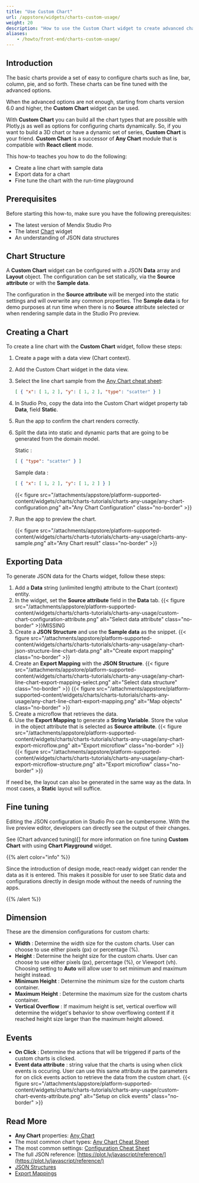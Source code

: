 ```yaml
---
title: "Use Custom Chart"
url: /appstore/widgets/charts-custom-usage/
weight: 20
description: "How to use the Custom Chart widget to create advanced charts"
aliases:
    - /howto/front-end/charts-custom-usage/
---
```


## Introduction

The basic charts provide a set of easy to configure charts such as line, bar, column, pie, and so forth. These charts can be fine tuned with the advanced options.

When the advanced options are not enough, starting from charts version 6.0 and higher, the **Custom Chart** widget can be used.

With **Custom Chart** you can build all the chart types that are possible with Plotly.js as well as options for configuring charts dynamically. So, if you want to build a 3D chart or have a dynamic set of series, **Custom Chart** is your friend.
**Custom Chart** is a successor of **Any Chart** module that is compatible with **React client** mode.

This how-to teaches you how to do the following:

* Create a line chart with sample data
* Export data for a chart
* Fine tune the chart with the run-time playground

## Prerequisites

Before starting this how-to, make sure you have the following prerequisites:

* The latest version of Mendix Studio Pro
* The latest [Chart](/appstore/widgets/charts/) widget
* An understanding of JSON data structures

## Chart Structure

A **Custom Chart** widget can be configured with a JSON **Data** array and **Layout** object. The configuration can be set statically, via the **Source attribute** or with the **Sample data**.

The configuration in the **Source attribute** will be merged into the static settings and will overwrite any common properties. The **Sample data** is for demo purposes at run time when there is no **Source** attribute selected or when rendering sample data in the Studio Pro preview.

## Creating a Chart

To create a line chart with the **Custom Chart** widget, follow these steps:

1. Create a page with a data view (Chart context).
2. Add the Custom Chart widget in the data view.
3. Select the line chart sample from the [Any Chart cheat sheet](/refguide/charts-any-cheat-sheet/#line-chart):

    ```json
    [ { "x": [ 1, 2 ], "y": [ 1, 2 ], "type": "scatter" } ]
    ```

4. In Studio Pro, copy the data into the Custom Chart widget property tab **Data**, field **Static**.
5. Run the app to confirm the chart renders correctly.
6. Split the data into static and dynamic parts that are going to be generated from the domain model.

    Static :  

    ```json
    [ { "type": "scatter" } ]
    ```

    Sample data :  

    ```json
    [ { "x": [ 1, 2 ], "y": [ 1, 2 ] } ]
    ```

    {{< figure src="/attachments/appstore/platform-supported-content/widgets/charts/charts-tutorials/charts-any-usage/any-chart-configuration.png" alt="Any Chart Configuration" class="no-border" >}}

7. Run the app to preview the chart.

    {{< figure src="/attachments/appstore/platform-supported-content/widgets/charts/charts-tutorials/charts-any-usage/charts-any-sample.png" alt="Any Chart result" class="no-border" >}}

## Exporting Data

To generate JSON data for the Charts widget, follow these steps:

1. Add a **Data** string (unlimited length) attribute to the Chart (context) entity.
2. In the widget, set the **Source attribute** field in the **Data** tab.
    {{< figure src="/attachments/appstore/platform-supported-content/widgets/charts/charts-tutorials/charts-any-usage/custom-chart-configuration-attribute.png" alt="Select data attribute" class="no-border" >}}MISSING
3. Create a **JSON Structure** and use the **Sample data** as the snippet.
    {{< figure src="/attachments/appstore/platform-supported-content/widgets/charts/charts-tutorials/charts-any-usage/any-chart-json-structure-line-chart-data.png" alt="Create export mapping" class="no-border" >}}
4. Create an **Export Mapping** with the **JSON Structure**.
    {{< figure src="/attachments/appstore/platform-supported-content/widgets/charts/charts-tutorials/charts-any-usage/any-chart-line-chart-export-mapping-select.png" alt="Select data structure" class="no-border" >}}
    {{< figure src="/attachments/appstore/platform-supported-content/widgets/charts/charts-tutorials/charts-any-usage/any-chart-line-chart-export-mapping.png" alt="Map objects" class="no-border" >}}
5. Create a microflow that retrieves the data.
6. Use the **Export Mapping** to generate a **String Variable**. Store the value in the object attribute that is selected as **Source attribute**.
    {{< figure src="/attachments/appstore/platform-supported-content/widgets/charts/charts-tutorials/charts-any-usage/any-chart-export-microflow.png" alt="Export microflow" class="no-border" >}}
    {{< figure src="/attachments/appstore/platform-supported-content/widgets/charts/charts-tutorials/charts-any-usage/any-chart-export-microflow-structure.png" alt="Export microflow" class="no-border" >}}

If need be, the layout can also be generated in the same way as the data. In most cases, a **Static** layout will suffice.

## Fine tuning

Editing the JSON configuration in Studio Pro can be cumbersome. With the live preview editor, developers can directly see the output of their changes. 

See (Chart advanced tuning)[] for more information on fine tuning **Custom Chart** with using **Chart Playground** widget.

{{% alert color="info" %}}

Since the introduction of design mode, react-ready widget can render the data as it is entered. This makes it possible for user to see Static data and configurations directly in design mode without the needs of running the apps.

{{% /alert %}}

## Dimension

These are the dimension configurations for custom charts:

- **Width** : Determine the width size for the custom charts. User can choose to use either pixels (px) or percentage (%).
- **Height** : Determine the height size for the custom charts. User can choose to use either pixels (px), percentage (%), or Viewport (vh). Choosing setting to **Auto** will allow user to set minimum and maximum height instead.
- **Minimum Height** : Determine the minimum size for the custom charts container.
- **Maximum Height** : Determine the maximum size for the custom charts container.
- **Vertical Overflow** : If maximum height is set, vertical overflow will determine the widget's behavior to show overflowing content if it reached height size larger than the maximum height allowed.


## Events

- **On Click** : Determine the actions that will be triggered if parts of the custom charts is clicked.
- **Event data attribute** : string value that the charts is using when click events is occuring. User can use this same attribute as the parameters for on click events action to retrieve the data from the custom chart.
 {{< figure src="/attachments/appstore/platform-supported-content/widgets/charts/charts-tutorials/charts-any-usage/custom-chart-events-attribute.png" alt="Setup on click events" class="no-border" >}}

## Read More

* **Any Chart** properties: [Any Chart](/refguide/charts-any-configuration/)
* The most common chart types:  [Any Chart Cheat Sheet](/refguide/charts-any-cheat-sheet/)
* The most common settings: [Configuration Cheat Sheet](/refguide/charts-advanced-cheat-sheet/)
* The full JSON reference: [https://plot.ly/javascript/reference/](https://plot.ly/javascript/reference/)
* [JSON Structures](/refguide/json-structures/)
* [Export Mappings](/refguide/export-mappings/)  
